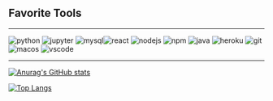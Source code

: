 ## Favorite Tools
---
![python](https://img.shields.io/badge/Python-3776AB?style=for-the-badge&logo=python&logoColor=white) ![jupyter](	https://img.shields.io/badge/Jupyter-F37626.svg?&style=for-the-badge&logo=Jupyter&logoColor=white) ![mysql](https://img.shields.io/badge/MySQL-00000F?style=for-the-badge&logo=mysql&logoColor=white)![react](https://img.shields.io/badge/React-20232A?style=for-the-badge&logo=react&logoColor=61DAFB) ![nodejs](https://img.shields.io/badge/Node.js-339933?style=for-the-badge&logo=nodedotjs&logoColor=white)  ![npm](https://img.shields.io/badge/npm-CB3837?style=for-the-badge&logo=npm&logoColor=white) ![java](https://img.shields.io/badge/Java-ED8B00?style=for-the-badge&logo=java&logoColor=white) ![heroku](https://img.shields.io/badge/Heroku-430098?style=for-the-badge&logo=heroku&logoColor=white) ![git](https://img.shields.io/badge/Git-F05032?style=for-the-badge&logo=git&logoColor=white) ![macos](https://img.shields.io/badge/mac%20os-000000?style=for-the-badge&logo=apple&logoColor=white) ![vscode](https://img.shields.io/badge/Visual_Studio_Code-0078D4?style=for-the-badge&logo=visual%20studio%20code&logoColor=white)


---
[![Anurag's GitHub stats](https://github-readme-stats.vercel.app/api?username=cybergirldinah&count_private=true&show_icons=true&theme=tokyonight)](https://github.com/anuraghazra/github-readme-stats)

[![Top Langs](https://github-readme-stats.vercel.app/api/top-langs/?username=cybergirldinah&layout=compact&theme=tokyonight)](https://github.com/anuraghazra/github-readme-stats)

